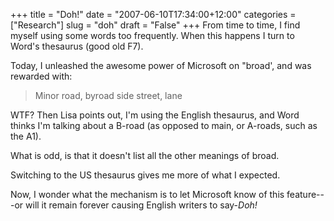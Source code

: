 +++
title = "Doh!"
date = "2007-06-10T17:34:00+12:00"
categories = ["Research"]
slug = "doh"
draft = "False"
+++
From time to time, I find myself using some words too frequently. When
this happens I turn to Word's thesaurus (good old F7).

Today, I unleashed the awesome power of Microsoft on "broad', and was
rewarded with:

> Minor road, byroad side street, lane

WTF? Then Lisa points out, I'm using the
English thesaurus, and Word thinks I'm talking about a B-road (as
opposed to main, or A-roads, such as the A1).

What is odd, is that it doesn't list all the other meanings of broad.

Switching to the US thesaurus gives me more of what I expected.

Now, I wonder what the mechanism is to let Microsoft know of this
feature---or will it remain forever causing English writers to
say-_Doh!_

